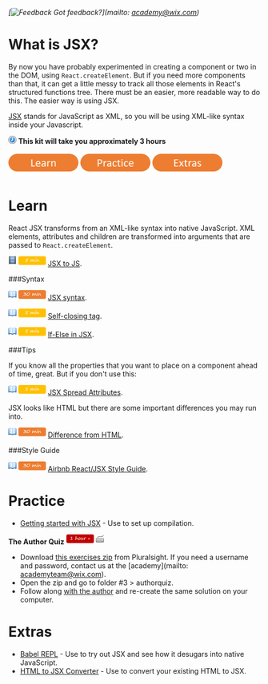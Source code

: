 *[![Feedback](https://github.com/wix/server-training-kit/blob/master/assets/feedback.gif) Got feedback?](mailto: academy@wix.com)*


# What is JSX?

By now you have probably experimented in creating a component or two in the DOM, using `React.createElement`.
But if you need more components than that, it can get a little messy to track all those elements in React's structured functions tree.
There must be an easier, more readable way to do this. The easier way is using JSX.

[JSX](https://facebook.github.io/jsx/) stands for JavaScript as XML, so you will be using XML-like syntax inside your Javascript.

![](assets/clock-16.png) **This kit will take you approximately 3 hours**


<a href="#learn"><img src="assets/btn-learn.png" alt="Learn" height="48" width="140"></img></a>
<a href="#practice"><img src="assets/btn-practice.png" alt="Practice" height="48" width="140"></img></a>
<a href="#extras"><img src="assets/btn-extras.png" alt="Extras" height="48" width="140"></img></a>


# Learn

React JSX transforms from an XML-like syntax into native JavaScript.
XML elements, attributes and children are transformed into arguments that are passed to `React.createElement`.

![](assets/tag-video.png) ![](assets/time-5m.png)
[JSX to JS](https://egghead.io/lessons/jsx-deep-dive).


###Syntax

![](assets/tag-read.png) ![](assets/time-30m.png)
[JSX syntax](https://facebook.github.io/react/docs/jsx-in-depth.html#html-tags-vs.-react-components).

![](assets/tag-read.png) ![](assets/time-5m.png)
[Self-closing tag](https://facebook.github.io/react/tips/self-closing-tag.html).

![](assets/tag-read.png) ![](assets/time-5m.png)
[If-Else in JSX](https://facebook.github.io/react/tips/if-else-in-JSX.html).

###Tips

If you know all the properties that you want to place on a component ahead of time, great. But if you don't use this:

![](assets/tag-read.png) ![](assets/time-5m.png)
[JSX Spread Attributes](https://facebook.github.io/react/docs/jsx-spread.html).

JSX looks like HTML but there are some important differences you may run into.

![](assets/tag-read.png) ![](assets/time-30m.png)
[Difference from HTML](https://facebook.github.io/react/docs/jsx-gotchas.html).

###Style Guide

![](assets/tag-read.png) ![](assets/time-30m.png)
[Airbnb React/JSX Style Guide](https://github.com/airbnb/javascript/tree/master/react).


# Practice

- [Getting started with JSX](https://facebook.github.io/react/docs/getting-started.html) - Use to set up compilation.

**The Author Quiz** ![](assets/time-1h.png) ![](assets/tag-handson.png)

- Download [this exercises zip](https://app.pluralsight.com/library/courses/react-fundamentals/exercise-files) from Pluralsight. If you need a username and password, contact us at the [academy](mailto: academyteam@wix.com).
- Open the zip and go to folder #3 > authorquiz.
- Follow along [with the author](https://app.pluralsight.com/player?course=react-fundamentals&author=liam-mclennan&name=react-fundamentals-m3-jsx&clip=11&mode=live) and re-create the same solution on your computer.


# Extras

- [Babel REPL](https://babeljs.io/repl/) - Use to try out JSX and see how it desugars into native JavaScript.
- [HTML to JSX Converter](https://facebook.github.io/react/html-jsx.html) - Use to convert your existing HTML to JSX.
